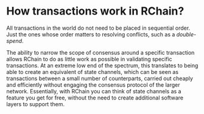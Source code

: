 # How transactions work in RChain?

All transactions in the world do not need to be placed in sequential order. Just the ones whose order matters to resolving conflicts, such as a *double-spend*.

The ability to narrow the scope of consensus around a specific transaction allows RChain to do as little work as possible in validating specific transactions. At an extreme low end of the spectrum, this translates to being able to create an equivalent of state channels, which can be seen as transactions between a small number of counterparts, carried out cheaply and efficiently without engaging the consensus protocol of the larger network. Essentially, with RChain you can think of state channels as a feature you get for free, without the need to create additional software layers to support them.
